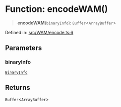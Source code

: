 # Function: encodeWAM()

> **encodeWAM**(`binaryInfo`): `Buffer`\<`ArrayBuffer`\>

Defined in: [src/WAM/encode.ts:6](https://github.com/Fokusdotid/Baileys/blob/d7495b24bcd136e35724329fba661cfcc0bc8eed/src/WAM/encode.ts#L6)

## Parameters

### binaryInfo

[`BinaryInfo`](../classes/BinaryInfo.md)

## Returns

`Buffer`\<`ArrayBuffer`\>
